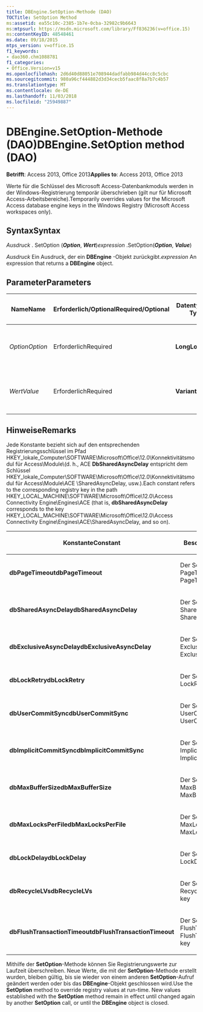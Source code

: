 ```yaml
---
title: DBEngine.SetOption-Methode (DAO)
TOCTitle: SetOption Method
ms:assetid: ea55c10c-2385-1b7e-0cba-32982c9b6643
ms:mtpsurl: https://msdn.microsoft.com/library/Ff836236(v=office.15)
ms:contentKeyID: 48548461
ms.date: 09/18/2015
mtps_version: v=office.15
f1_keywords:
- dao360.chm1088781
f1_categories:
- Office.Version=v15
ms.openlocfilehash: 2d6d40d88051e708944dadfabb984d44cc8c5cbc
ms.sourcegitcommit: 980a96cf444882d3d34cecb5faac8f8a7b7c4b57
ms.translationtype: MT
ms.contentlocale: de-DE
ms.lasthandoff: 11/03/2018
ms.locfileid: "25949887"
---
```

# <a name="dbenginesetoption-method-dao"></a><span data-ttu-id="8640c-102">DBEngine.SetOption-Methode (DAO)</span><span class="sxs-lookup"><span data-stu-id="8640c-102">DBEngine.SetOption method (DAO)</span></span>

<span data-ttu-id="8640c-103">**Betrifft**: Access 2013, Office 2013</span><span class="sxs-lookup"><span data-stu-id="8640c-103">**Applies to**: Access 2013, Office 2013</span></span>

<span data-ttu-id="8640c-104">Werte für die Schlüssel des Microsoft Access-Datenbankmoduls werden in der Windows-Registrierung temporär überschrieben (gilt nur für Microsoft Access-Arbeitsbereiche).</span><span class="sxs-lookup"><span data-stu-id="8640c-104">Temporarily overrides values for the Microsoft Access database engine keys in the Windows Registry (Microsoft Access workspaces only).</span></span>

## <a name="syntax"></a><span data-ttu-id="8640c-105">Syntax</span><span class="sxs-lookup"><span data-stu-id="8640c-105">Syntax</span></span>

<span data-ttu-id="8640c-106">*Ausdruck* . SetOption (***Option***, ***Wert***)</span><span class="sxs-lookup"><span data-stu-id="8640c-106">*expression* .SetOption(***Option***, ***Value***)</span></span>

<span data-ttu-id="8640c-107">*Ausdruck* Ein Ausdruck, der ein **DBEngine** -Objekt zurückgibt.</span><span class="sxs-lookup"><span data-stu-id="8640c-107">*expression* An expression that returns a **DBEngine** object.</span></span>

## <a name="parameters"></a><span data-ttu-id="8640c-108">Parameter</span><span class="sxs-lookup"><span data-stu-id="8640c-108">Parameters</span></span>

<table>
<colgroup>
<col style="width: 25%" />
<col style="width: 25%" />
<col style="width: 25%" />
<col style="width: 25%" />
</colgroup>
<thead>
<tr class="header">
<th><p><span data-ttu-id="8640c-109">Name</span><span class="sxs-lookup"><span data-stu-id="8640c-109">Name</span></span></p></th>
<th><p><span data-ttu-id="8640c-110">Erforderlich/Optional</span><span class="sxs-lookup"><span data-stu-id="8640c-110">Required/Optional</span></span></p></th>
<th><p><span data-ttu-id="8640c-111">Datentyp</span><span class="sxs-lookup"><span data-stu-id="8640c-111">Data Type</span></span></p></th>
<th><p><span data-ttu-id="8640c-112">Beschreibung</span><span class="sxs-lookup"><span data-stu-id="8640c-112">Description</span></span></p></th>
</tr>
</thead>
<tbody>
<tr class="odd">
<td><p><span data-ttu-id="8640c-113"><em>Option</em></span><span class="sxs-lookup"><span data-stu-id="8640c-113"><em>Option</em></span></span></p></td>
<td><p><span data-ttu-id="8640c-114">Erforderlich</span><span class="sxs-lookup"><span data-stu-id="8640c-114">Required</span></span></p></td>
<td><p><span data-ttu-id="8640c-115"><strong>Long</strong></span><span class="sxs-lookup"><span data-stu-id="8640c-115"><strong>Long</strong></span></span></p></td>
<td><p><span data-ttu-id="8640c-116">Eine Konstante, wie unter "Hinweise" beschrieben.</span><span class="sxs-lookup"><span data-stu-id="8640c-116">A constant as described in Remarks.</span></span></p></td>
</tr>
<tr class="even">
<td><p><span data-ttu-id="8640c-117"><em>Wert</em></span><span class="sxs-lookup"><span data-stu-id="8640c-117"><em>Value</em></span></span></p></td>
<td><p><span data-ttu-id="8640c-118">Erforderlich</span><span class="sxs-lookup"><span data-stu-id="8640c-118">Required</span></span></p></td>
<td><p><span data-ttu-id="8640c-119"><strong>Variant</strong></span><span class="sxs-lookup"><span data-stu-id="8640c-119"><strong>Variant</strong></span></span></p></td>
<td><p><span data-ttu-id="8640c-120">Der Wert, den Sie Option festlegen möchten.</span><span class="sxs-lookup"><span data-stu-id="8640c-120">The value that you want to set option to.</span></span></p></td>
</tr>
</tbody>
</table>


## <a name="remarks"></a><span data-ttu-id="8640c-121">Hinweise</span><span class="sxs-lookup"><span data-stu-id="8640c-121">Remarks</span></span>

<span data-ttu-id="8640c-122">Jede Konstante bezieht sich auf den entsprechenden Registrierungsschlüssel im Pfad HKEY\_lokale\_Computer\\SOFTWARE\\Microsoft\\Office\\12.0\\Konnektivitätsmodul für Access\\Module\\(d. h., ACE **DbSharedAsyncDelay** entspricht dem Schlüssel HKEY\_lokale\_Computer\\SOFTWARE\\Microsoft\\Office\\12.0\\Konnektivitätsmodul für Access\\Module\\ACE \\SharedAsyncDelay, usw.).</span><span class="sxs-lookup"><span data-stu-id="8640c-122">Each constant refers to the corresponding registry key in the path HKEY\_LOCAL\_MACHINE\\SOFTWARE\\Microsoft\\Office\\12.0\\Access Connectivity Engine\\Engines\\ACE (that is, **dbSharedAsyncDelay** corresponds to the key HKEY\_LOCAL\_MACHINE\\SOFTWARE\\Microsoft\\Office\\12.0\\Access Connectivity Engine\\Engines\\ACE\\SharedAsyncDelay, and so on).</span></span>

<table>
<colgroup>
<col style="width: 50%" />
<col style="width: 50%" />
</colgroup>
<thead>
<tr class="header">
<th><p><span data-ttu-id="8640c-123">Konstante</span><span class="sxs-lookup"><span data-stu-id="8640c-123">Constant</span></span></p></th>
<th><p><span data-ttu-id="8640c-124">Beschreibung</span><span class="sxs-lookup"><span data-stu-id="8640c-124">Description</span></span></p></th>
</tr>
</thead>
<tbody>
<tr class="odd">
<td><p><span data-ttu-id="8640c-125"><strong>dbPageTimeout</strong></span><span class="sxs-lookup"><span data-stu-id="8640c-125"><strong>dbPageTimeout</strong></span></span></p></td>
<td><p><span data-ttu-id="8640c-126">Der Schlüssel PageTimeout</span><span class="sxs-lookup"><span data-stu-id="8640c-126">The PageTimeout key</span></span></p></td>
</tr>
<tr class="even">
<td><p><span data-ttu-id="8640c-127"><strong>dbSharedAsyncDelay</strong></span><span class="sxs-lookup"><span data-stu-id="8640c-127"><strong>dbSharedAsyncDelay</strong></span></span></p></td>
<td><p><span data-ttu-id="8640c-128">Der Schlüssel SharedAsyncDelay</span><span class="sxs-lookup"><span data-stu-id="8640c-128">The SharedAsyncDelay key</span></span></p></td>
</tr>
<tr class="odd">
<td><p><span data-ttu-id="8640c-129"><strong>dbExclusiveAsyncDelay</strong></span><span class="sxs-lookup"><span data-stu-id="8640c-129"><strong>dbExclusiveAsyncDelay</strong></span></span></p></td>
<td><p><span data-ttu-id="8640c-130">Der Schlüssel ExclusiveAsyncDelay</span><span class="sxs-lookup"><span data-stu-id="8640c-130">The ExclusiveAsyncDelay key</span></span></p></td>
</tr>
<tr class="even">
<td><p><span data-ttu-id="8640c-131"><strong>dbLockRetry</strong></span><span class="sxs-lookup"><span data-stu-id="8640c-131"><strong>dbLockRetry</strong></span></span></p></td>
<td><p><span data-ttu-id="8640c-132">Der Schlüssel LockRetry</span><span class="sxs-lookup"><span data-stu-id="8640c-132">The LockRetry key</span></span></p></td>
</tr>
<tr class="odd">
<td><p><span data-ttu-id="8640c-133"><strong>dbUserCommitSync</strong></span><span class="sxs-lookup"><span data-stu-id="8640c-133"><strong>dbUserCommitSync</strong></span></span></p></td>
<td><p><span data-ttu-id="8640c-134">Der Schlüssel UserCommitSync</span><span class="sxs-lookup"><span data-stu-id="8640c-134">The UserCommitSync key</span></span></p></td>
</tr>
<tr class="even">
<td><p><span data-ttu-id="8640c-135"><strong>dbImplicitCommitSync</strong></span><span class="sxs-lookup"><span data-stu-id="8640c-135"><strong>dbImplicitCommitSync</strong></span></span></p></td>
<td><p><span data-ttu-id="8640c-136">Der Schlüssel ImplicitCommitSync</span><span class="sxs-lookup"><span data-stu-id="8640c-136">The ImplicitCommitSync key</span></span></p></td>
</tr>
<tr class="odd">
<td><p><span data-ttu-id="8640c-137"><strong>dbMaxBufferSize</strong></span><span class="sxs-lookup"><span data-stu-id="8640c-137"><strong>dbMaxBufferSize</strong></span></span></p></td>
<td><p><span data-ttu-id="8640c-138">Der Schlüssel MaxBufferSize</span><span class="sxs-lookup"><span data-stu-id="8640c-138">The MaxBufferSize key</span></span></p></td>
</tr>
<tr class="even">
<td><p><span data-ttu-id="8640c-139"><strong>dbMaxLocksPerFile</strong></span><span class="sxs-lookup"><span data-stu-id="8640c-139"><strong>dbMaxLocksPerFile</strong></span></span></p></td>
<td><p><span data-ttu-id="8640c-140">Der Schlüssel MaxLocksPerFile</span><span class="sxs-lookup"><span data-stu-id="8640c-140">The MaxLocksPerFile key</span></span></p></td>
</tr>
<tr class="odd">
<td><p><span data-ttu-id="8640c-141"><strong>dbLockDelay</strong></span><span class="sxs-lookup"><span data-stu-id="8640c-141"><strong>dbLockDelay</strong></span></span></p></td>
<td><p><span data-ttu-id="8640c-142">Der Schlüssel LockDelay</span><span class="sxs-lookup"><span data-stu-id="8640c-142">The LockDelay key</span></span></p></td>
</tr>
<tr class="even">
<td><p><span data-ttu-id="8640c-143"><strong>dbRecycleLVs</strong></span><span class="sxs-lookup"><span data-stu-id="8640c-143"><strong>dbRecycleLVs</strong></span></span></p></td>
<td><p><span data-ttu-id="8640c-144">Der Schlüssel RecycleLVs</span><span class="sxs-lookup"><span data-stu-id="8640c-144">The RecycleLVs key</span></span></p></td>
</tr>
<tr class="odd">
<td><p><span data-ttu-id="8640c-145"><strong>dbFlushTransactionTimeout</strong></span><span class="sxs-lookup"><span data-stu-id="8640c-145"><strong>dbFlushTransactionTimeout</strong></span></span></p></td>
<td><p><span data-ttu-id="8640c-146">Der Schlüssel FlushTransactionTimeout</span><span class="sxs-lookup"><span data-stu-id="8640c-146">The FlushTransactionTimeout key</span></span></p></td>
</tr>
</tbody>
</table>


<span data-ttu-id="8640c-p101">Mithilfe der **SetOption**-Methode können Sie Registrierungswerte zur Laufzeit überschreiben. Neue Werte, die mit der **SetOption**-Methode erstellt wurden, bleiben gültig, bis sie wieder von einem anderen **SetOption**-Aufruf geändert werden oder bis das **DBEngine**-Objekt geschlossen wird.</span><span class="sxs-lookup"><span data-stu-id="8640c-p101">Use the **SetOption** method to override registry values at run-time. New values established with the **SetOption** method remain in effect until changed again by another **SetOption** call, or until the **DBEngine** object is closed.</span></span>

